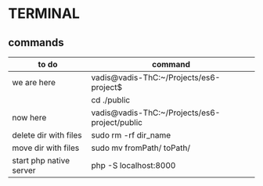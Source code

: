 # TERMINAL
## commands
|to do                                             |command                                          |
|--------------------------------------------------|-------------------------------------------------|
|we are here                                       |vadis@vadis-ThC:~/Projects/es6-project$          |
|                                                  |cd ./public                                      |
|now here                                          |vadis@vadis-ThC:~/Projects/es6-project/public    |
|delete dir with files                             |sudo rm -rf dir_name                             |
|move dir with files                               |sudo mv fromPath/ toPath/                        |
|start php native server                           |php -S localhost:8000                            |
